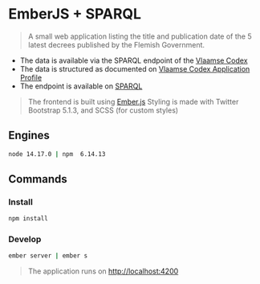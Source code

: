 # EmberJS + SPARQL

> A small web application listing the title and publication date of the 5 latest decrees published by the Flemish Government.

+ The data is available via the SPARQL endpoint of the [Vlaamse Codex](https://www.vlaanderen.be/de-vlaamse-codex)
+ The data is structured as documented on [Vlaamse Codex Application Profile](https://data.vlaanderen.be/doc/applicatieprofiel/vlaamse-codex/)
+ The endpoint is available on [SPARQL](https://codex.vlaanderen.be/sparql)

> The frontend is built using [Ember.js](https://emberjs.com/)
> Styling is made with Twitter Bootstrap 5.1.3, and SCSS (for custom styles)

## Engines
```sh 
node 14.17.0 | npm  6.14.13
```

## Commands
### Install 
```sh 
npm install
```

### Develop
```sh 
ember server | ember s
```

> The application runs on [http://localhost:4200](http://localhost:4200)